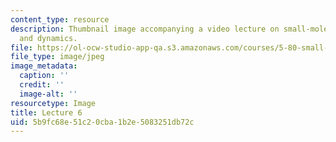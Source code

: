 ```yaml
---
content_type: resource
description: Thumbnail image accompanying a video lecture on small-molecule spectroscopy
  and dynamics.
file: https://ol-ocw-studio-app-qa.s3.amazonaws.com/courses/5-80-small-molecule-spectroscopy-and-dynamics-fall-2008/5b9fc68e51c20cba1b2e5083251db72c_mit5_80f08lec6_th.jpg
file_type: image/jpeg
image_metadata:
  caption: ''
  credit: ''
  image-alt: ''
resourcetype: Image
title: Lecture 6
uid: 5b9fc68e-51c2-0cba-1b2e-5083251db72c
---
```


